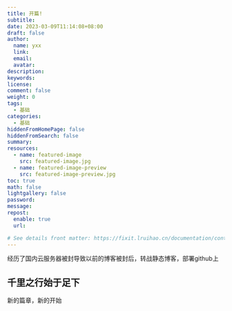 ```yaml
---
title: 开篇!
subtitle:
date: 2023-03-09T11:14:08+08:00
draft: false
author:
  name: yxx 
  link:
  email:
  avatar:
description: 
keywords:
license:
comment: false
weight: 0
tags:
  - 基础
categories:
  - 基础
hiddenFromHomePage: false
hiddenFromSearch: false
summary:
resources:
  - name: featured-image
    src: featured-image.jpg
  - name: featured-image-preview
    src: featured-image-preview.jpg
toc: true
math: false
lightgallery: false
password:
message:
repost:
  enable: true
  url:

# See details front matter: https://fixit.lruihao.cn/documentation/content/#front-matter
---
```

经历了国内云服务器被封导致以前的博客被封后，转战静态博客，部署github上
<!--more-->

## 千里之行始于足下
新的篇章，新的开始

